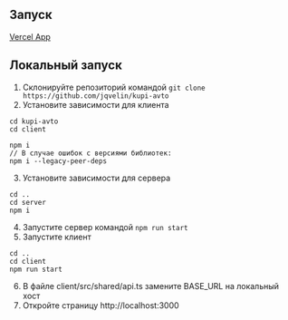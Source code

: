 ## Запуск
[Vercel App](https://kupi-avto.vercel.app)
## Локальный запуск
1. Склонируйте репозиторий командой `git clone https://github.com/jqvelin/kupi-avto`
2. Установите зависимости для клиента
```
cd kupi-avto
cd client

npm i
// В случае ошибок с версиями библиотек:
npm i --legacy-peer-deps
```
3. Установите зависимости для сервера
```
cd ..
cd server
npm i
```
4. Запустите сервер командой `npm run start`
5. Запустите клиент
```
cd ..
cd client
npm run start
```
6. В файле client/src/shared/api.ts замените BASE_URL на локальный хост
7. Откройте страницу http://localhost:3000
